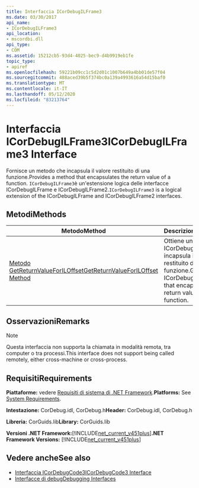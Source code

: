 ```yaml
---
title: Interfaccia ICorDebugILFrame3
ms.date: 03/30/2017
api_name:
- ICorDebugILFrame3
api_location:
- mscordbi.dll
api_type:
- COM
ms.assetid: 15212cb5-93d4-4025-bec9-d4b9919eb1fe
topic_type:
- apiref
ms.openlocfilehash: 59221b09cc1c5d2d01c1007b649a4bb01de57f04
ms.sourcegitcommit: 488aced39b5f374bc0a139a4993616a54d15baf0
ms.translationtype: MT
ms.contentlocale: it-IT
ms.lasthandoff: 05/12/2020
ms.locfileid: "83213764"
---
```

# <a name="icordebugilframe3-interface"></a><span data-ttu-id="2d834-102">Interfaccia ICorDebugILFrame3</span><span class="sxs-lookup"><span data-stu-id="2d834-102">ICorDebugILFrame3 Interface</span></span>
<span data-ttu-id="2d834-103">Fornisce un metodo che incapsula il valore restituito di una funzione.</span><span class="sxs-lookup"><span data-stu-id="2d834-103">Provides a method that encapsulates the return value of a function.</span></span> <span data-ttu-id="2d834-104">`ICorDebugILFrame3`è un'estensione logica delle interfacce ICorDebugILFrame e ICorDebugILFrame2.</span><span class="sxs-lookup"><span data-stu-id="2d834-104">`ICorDebugILFrame3` is a logical extension of the ICorDebugILFrame and ICorDebugILFrame2 interfaces.</span></span>  
  
## <a name="methods"></a><span data-ttu-id="2d834-105">Metodi</span><span class="sxs-lookup"><span data-stu-id="2d834-105">Methods</span></span>  
  
|<span data-ttu-id="2d834-106">Metodo</span><span class="sxs-lookup"><span data-stu-id="2d834-106">Method</span></span>|<span data-ttu-id="2d834-107">Descrizione</span><span class="sxs-lookup"><span data-stu-id="2d834-107">Description</span></span>|  
|------------|-----------------|  
|[<span data-ttu-id="2d834-108">Metodo GetReturnValueForILOffset</span><span class="sxs-lookup"><span data-stu-id="2d834-108">GetReturnValueForILOffset Method</span></span>](icordebugilframe3-getreturnvalueforiloffset-method.md)|<span data-ttu-id="2d834-109">Ottiene un oggetto ICorDebugValue che incapsula il valore restituito di una funzione.</span><span class="sxs-lookup"><span data-stu-id="2d834-109">Gets an ICorDebugValue object that encapsulates the return value of a function.</span></span>|  
  
## <a name="remarks"></a><span data-ttu-id="2d834-110">Osservazioni</span><span class="sxs-lookup"><span data-stu-id="2d834-110">Remarks</span></span>  
  
> [!NOTE]
> <span data-ttu-id="2d834-111">Questa interfaccia non supporta la chiamata in modalità remota, tra computer o tra processi.</span><span class="sxs-lookup"><span data-stu-id="2d834-111">This interface does not support being called remotely, either cross-machine or cross-process.</span></span>  
  
## <a name="requirements"></a><span data-ttu-id="2d834-112">Requisiti</span><span class="sxs-lookup"><span data-stu-id="2d834-112">Requirements</span></span>  
 <span data-ttu-id="2d834-113">**Piattaforme:** vedere [Requisiti di sistema di .NET Framework](../../get-started/system-requirements.md).</span><span class="sxs-lookup"><span data-stu-id="2d834-113">**Platforms:** See [System Requirements](../../get-started/system-requirements.md).</span></span>  
  
 <span data-ttu-id="2d834-114">**Intestazione:** CorDebug.idl, CorDebug.h</span><span class="sxs-lookup"><span data-stu-id="2d834-114">**Header:** CorDebug.idl, CorDebug.h</span></span>  
  
 <span data-ttu-id="2d834-115">**Libreria:** CorGuids.lib</span><span class="sxs-lookup"><span data-stu-id="2d834-115">**Library:** CorGuids.lib</span></span>  
  
 <span data-ttu-id="2d834-116">**Versioni .NET Framework:**[!INCLUDE[net_current_v451plus](../../../../includes/net-current-v451plus-md.md)]</span><span class="sxs-lookup"><span data-stu-id="2d834-116">**.NET Framework Versions:** [!INCLUDE[net_current_v451plus](../../../../includes/net-current-v451plus-md.md)]</span></span>  
  
## <a name="see-also"></a><span data-ttu-id="2d834-117">Vedere anche</span><span class="sxs-lookup"><span data-stu-id="2d834-117">See also</span></span>

- [<span data-ttu-id="2d834-118">Interfaccia ICorDebugCode3</span><span class="sxs-lookup"><span data-stu-id="2d834-118">ICorDebugCode3 Interface</span></span>](icordebugcode3-interface.md)
- [<span data-ttu-id="2d834-119">Interfacce di debug</span><span class="sxs-lookup"><span data-stu-id="2d834-119">Debugging Interfaces</span></span>](debugging-interfaces.md)
